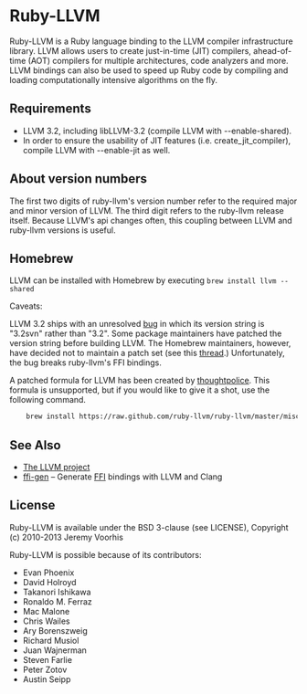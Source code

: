 Ruby-LLVM
=========

Ruby-LLVM is a Ruby language binding to the LLVM compiler infrastructure
library. LLVM allows users to create just-in-time (JIT) compilers, ahead-of-time
(AOT) compilers for multiple architectures, code analyzers and more. LLVM
bindings can also be used to speed up Ruby code by compiling and loading
computationally intensive algorithms on the fly.

Requirements
------------
* LLVM 3.2, including libLLVM-3.2 (compile LLVM with --enable-shared).
* In order to ensure the usability of JIT features (i.e. create_jit_compiler), compile LLVM with --enable-jit as well.

About version numbers
---------------------

The first two digits of ruby-llvm's version number refer to the required
major and minor version of LLVM. The third digit refers to the ruby-llvm
release itself. Because LLVM's api changes often, this coupling between
LLVM and ruby-llvm versions is useful.

Homebrew
--------
LLVM can be installed with Homebrew by executing `brew install llvm --shared`

Caveats:

LLVM 3.2 ships with an unresolved
[bug](http://llvm.org/bugs/show_bug.cgi?id=14715) in which its version string is
"3.2svn" rather than "3.2". Some package maintainers have patched the version
string before building LLVM. The Homebrew maintainers, however, have decided not
to maintain a patch set (see this
[thread](https://github.com/mxcl/homebrew/issues/17034).) Unfortunately, the bug
breaks ruby-llvm's FFI bindings.

A patched formula for LLVM has been created by
[thoughtpolice](https://github.com/thoughtpolice). This formula is unsupported,
but if you would like to give it a shot, use the following command.

```bash
    brew install https://raw.github.com/ruby-llvm/ruby-llvm/master/misc/homebrew/llvm.rb --shared --with-clang
```

See Also
--------
* [The LLVM project](http://llvm.org)
* [ffi-gen](https://github.com/neelance/ffi-gen) – Generate
  [FFI](https://github.com/ffi/ffi) bindings with LLVM and Clang

License
-------
Ruby-LLVM is available under the BSD 3-clause (see LICENSE), Copyright (c) 2010-2013 Jeremy Voorhis

Ruby-LLVM is possible because of its contributors:

* Evan Phoenix
* David Holroyd
* Takanori Ishikawa
* Ronaldo M. Ferraz
* Mac Malone
* Chris Wailes
* Ary Borenszweig
* Richard Musiol
* Juan Wajnerman
* Steven Farlie
* Peter Zotov
* Austin Seipp
